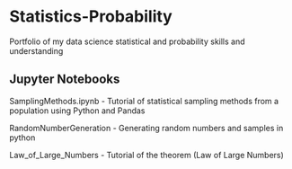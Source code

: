 # Statistics-Probability
Portfolio of my data science statistical and probability skills and understanding

## Jupyter Notebooks
SamplingMethods.ipynb - Tutorial of statistical sampling methods from a population using Python and Pandas

RandomNumberGeneration - Generating random numbers and samples in python

Law_of_Large_Numbers - Tutorial of the theorem (Law of Large Numbers)
